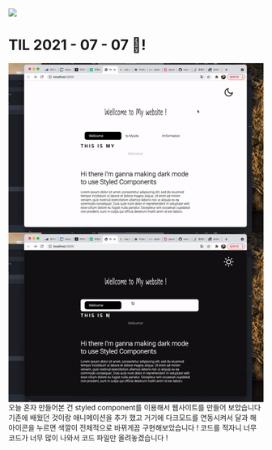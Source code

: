  <img src="TILimage.png" align="center" />

# TIL 2021 - 07 - 07 📖!

 <img src="realDarkmode.gif" align="center" />
 <br/>
  <img src="realDarkmode2.gif" align="center" />
오늘 혼자 만들어본 건 styled component를 이용해서 웹사이트를 만들어 보았습니다 기존에 배웠던 것이랑
애니메이션을 추가 했고 거기에 다크모드를 연동시켜서 달과 해 아이콘을 누르면 색깔이 전체적으로 바뀌게끔 구현해보았습니다 ! 
코드를 적자니 너무 코드가 너무 많이 나와서 코드 파일만 올려놓겠습니다 ! 